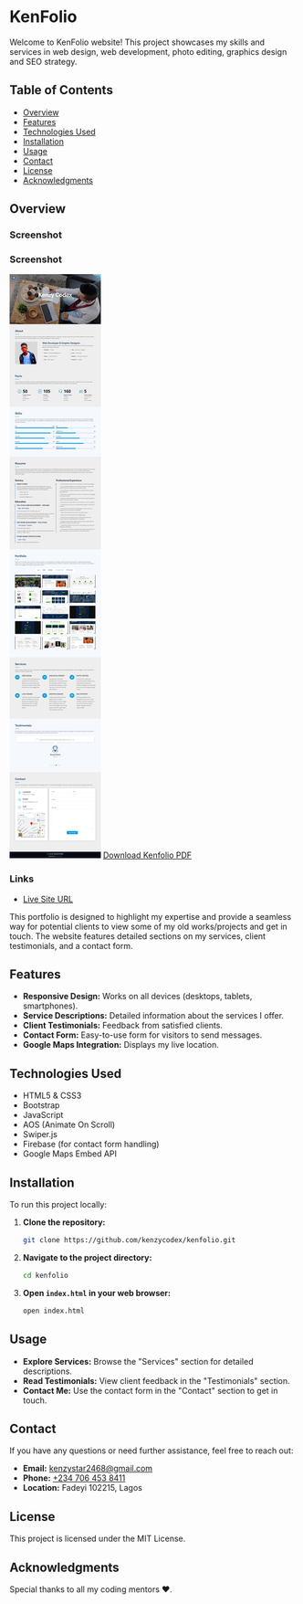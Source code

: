 # KenFolio

Welcome to KenFolio website! This project showcases my skills and services in web design, web development, photo editing, graphics design and SEO strategy.

## Table of Contents

- [Overview](#overview)
- [Features](#features)
- [Technologies Used](#technologies-used)
- [Installation](#installation)
- [Usage](#usage)
- [Contact](#contact)
- [License](#license)
- [Acknowledgments](#acknowledgments)

## Overview

### Screenshot

### Screenshot

![Kenfolio Screenshot](./assets/img/kenfolio.png)
[Download Kenfolio PDF](./assets/files/kenfolio.pdf)

### Links

- [Live Site URL](https://kenzycodex.github.io/kenfolio/)

This portfolio is designed to highlight my expertise and provide a seamless way for potential clients to view some of my old works/projects and get in touch. The website features detailed sections on my services, client testimonials, and a contact form.

## Features

- **Responsive Design:** Works on all devices (desktops, tablets, smartphones).
- **Service Descriptions:** Detailed information about the services I offer.
- **Client Testimonials:** Feedback from satisfied clients.
- **Contact Form:** Easy-to-use form for visitors to send messages.
- **Google Maps Integration:** Displays my live location.

## Technologies Used

- HTML5 & CSS3
- Bootstrap
- JavaScript
- AOS (Animate On Scroll)
- Swiper.js
- Firebase (for contact form handling)
- Google Maps Embed API

## Installation

To run this project locally:

1. **Clone the repository:**
   ```sh
   git clone https://github.com/kenzycodex/kenfolio.git
   ```

2. **Navigate to the project directory:**
   ```sh
   cd kenfolio
   ```

3. **Open `index.html` in your web browser:**
   ```sh
   open index.html
   ```

## Usage

- **Explore Services:** Browse the "Services" section for detailed descriptions.
- **Read Testimonials:** View client feedback in the "Testimonials" section.
- **Contact Me:** Use the contact form in the "Contact" section to get in touch.

## Contact

If you have any questions or need further assistance, feel free to reach out:

- **Email:** [kenzystar2468@gmail.com](mailto:kenzystar2468@gmail.com)
- **Phone:** [+234 706 453 8411](https://wa.me/2347064538411)
- **Location:** Fadeyi 102215, Lagos

## License

This project is licensed under the MIT License.

## Acknowledgments

Special thanks to all my coding mentors ❤.
